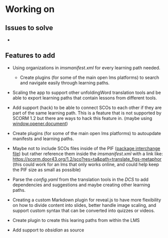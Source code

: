 # Working on

## Issues to solve

-

## Features to add

- Using organizations in *imsmanifest.xml* for every learning path needed.

  - Create plugins (for some of the main open lms platforms) to search and navigate easily through learning paths.

- Scaling the app to support other unfoldingWord translation tools and be able to export learning paths that contain lessons from different tools.

- Add support (hack) to be able to connect SCOs to each other if they are part of the same learning path. This is a feature that is not supported by SCORM 1.2 but there are ways to hack this feature in. (maybe using [window.opener.document](https://moodle.org/mod/forum/discuss.php?d=159769))

- Create plugins (for some of the main open lms platforms) to autoupdate manifests and learning paths.

- Maybe not to include SCOs files inside of the PIF ([package interchange file]('https://scorm.com/scorm-explained/technical-scorm/content-packaging/')) but rather reference them inside the *imsmanifest.xml* with a link like: https://scorm.door43.org/1.2/sco?res=ta&path=translate_figs-metaphor (this could work for an lms that only works online, and could help keep the PIF size as small as possible)

- Parse the _config.yaml_ from the translation tools in the _DCS_ to add dependencies and suggestions and maybe creating other learning paths.

- Creating a custom Markdown plugin for reveal.js to have more flexibility on how to divide content into slides, better handle image scaling, and support custom syntax that can be converted into quizzes or videos.

- Create plugin to create this learing paths from within the LMS

- Add support to *obsidian* as source
